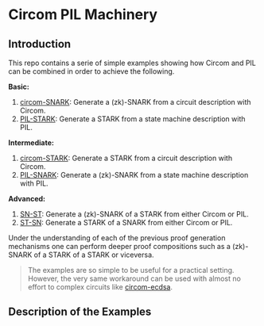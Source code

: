 # Circom PIL Machinery

## Introduction

This repo contains a serie of simple examples showing how Circom and PIL can be combined in order to achieve the following.

**Basic:**
1.  [circom-SNARK](https://github.com/hecmas/circom-pil-machinery/tree/main/circom-SNARK): Generate a (zk)-SNARK from a circuit description with Circom.
1. [PIL-STARK](https://github.com/hecmas/circom-pil-machinery/tree/main/PIL-STARK): Generate a STARK from a state machine description with PIL.

**Intermediate:**
1. [circom-STARK](https://github.com/hecmas/circom-pil-machinery/tree/main/circom-STARK): Generate a STARK from a circuit description with Circom.
1. [PIL-SNARK](https://github.com/hecmas/circom-pil-machinery/tree/main/PIL-SNARK): Generate a (zk)-SNARK from a state machine description with PIL. 

**Advanced:**
1. [SN-ST](https://github.com/hecmas/circom-pil-machinery/tree/main/SN-ST): Generate a (zk)-SNARK of a STARK from either Circom or PIL.
1. [ST-SN](https://github.com/hecmas/circom-pil-machinery/tree/main/ST-SN): Generate a STARK of a SNARK from either Circom or PIL.

Under the understanding of each of the previous proof generation mechanisms one can perform deeper proof compositions such as a (zk)-SNARK of a STARK of a STARK or viceversa.

> The examples are so simple to be useful for a practical setting. However, the very same workaround can be used with almost no effort to complex circuits like [circom-ecdsa](https://github.com/0xPARC/circom-ecdsa).

## Description of the Examples